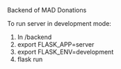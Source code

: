 Backend of MAD Donations

To run server in development mode:
1. In /backend
2. export FLASK_APP=server
3. export FLASK_ENV=development
4. flask run
